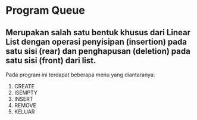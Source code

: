 # Program Queue
## Merupakan salah satu bentuk khusus dari Linear List dengan operasi penyisipan (insertion) pada satu sisi (rear) dan penghapusan (deletion) pada satu sisi (front) dari list.

Pada program ini terdapat beberapa menu yang diantaranya:
1. CREATE
2. ISEMPTY
3. INSERT
4. REMOVE
5. KELUAR

